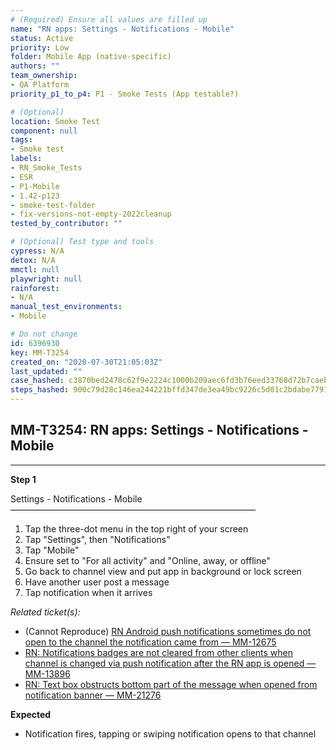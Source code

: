 ```yaml
---
# (Required) Ensure all values are filled up
name: "RN apps: Settings - Notifications - Mobile"
status: Active
priority: Low
folder: Mobile App (native-specific)
authors: ""
team_ownership: 
- QA Platform
priority_p1_to_p4: P1 - Smoke Tests (App testable?)

# (Optional)
location: Smoke Test
component: null
tags: 
- Smoke test
labels: 
- RN_Smoke_Tests
- ESR
- P1-Mobile
- 1.42-p123
- smoke-test-folder
- fix-versions-not-empty-2022cleanup
tested_by_contributor: ""

# (Optional) Test type and tools
cypress: N/A
detox: N/A
mmctl: null
playwright: null
rainforest: 
- N/A
manual_test_environments: 
- Mobile

# Do not change
id: 6396930
key: MM-T3254
created_on: "2020-07-30T21:05:03Z"
last_updated: ""
case_hashed: c3870bed2478c62f9e2224c1000b209aec6fd3b76eed33768d72b7caebc016934dd58013c29e4c15bc0d823ec6f08b7d
steps_hashed: 900c79d28c146ea244221bffd347de3ea49bc9226c5d01c2bdabe7791dffd2ed39b0120770ab8e7ac0263922d8262011
---
```


<!-- (Auto-generated) Based on frontmatter's "key" and "name" -->

## MM-T3254: RN apps: Settings - Notifications - Mobile

---

**Step 1**

Settings - Notifications - Mobile\
————————————————————————————

1. Tap the three-dot menu in the top right of your screen
2. Tap "Settings", then "Notifications"
3. Tap "Mobile"
4. Ensure set to "For all activity" and "Online, away, or offline"
5. Go back to channel view and put app in background or lock screen
6. Have another user post a message
7. Tap notification when it arrives

_Related ticket(s):_

- (Cannot Reproduce) [RN Android push notifications sometimes do not open to the channel the notification came from — MM-12675](https://mattermost.atlassian.net/browse/MM-12675)
- [RN: Notifications badges are not cleared from other clients when channel is changed via push notification after the RN app is opened — MM-13896](https://mattermost.atlassian.net/browse/MM-13896)
- [RN: Text box obstructs bottom part of the message when opened from notification banner — MM-21276](https://mattermost.atlassian.net/browse/MM-21276)

**Expected**

- Notification fires, tapping or swiping notification opens to that channel

